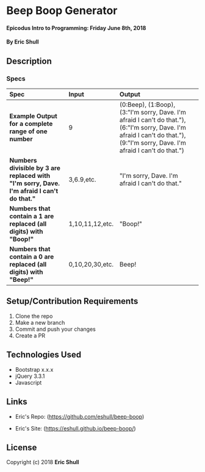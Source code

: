 # Beep Boop Generator

#### Epicodus Intro to Programming: Friday June 8th, 2018

#### By Eric Shull

## Description

### Specs
| Spec | Input | Output |
| :-------------     | :------------- | :------------- |
| **Example Output for a complete range of one number**| 9 | (0:Beep), (1:Boop), (3:"I'm sorry, Dave. I'm afraid I can't do that."), (6:"I'm sorry, Dave. I'm afraid I can't do that."), (9:"I'm sorry, Dave. I'm afraid I can't do that.") |
| **Numbers divisible by 3 are replaced with "I'm sorry, Dave. I'm afraid I can't do that."**| 3,6.9,etc. |  "I'm sorry, Dave. I'm afraid I can't do that." |
| **Numbers that contain a 1 are replaced (all digits) with "Boop!"** | 1,10,11,12,etc. | "Boop!" |
| **Numbers that contain a 0 are replaced (all digits) with "Beep!"**| 0,10,20,30,etc. |  Beep! |


## Setup/Contribution Requirements

1. Clone the repo
1. Make a new branch
1. Commit and push your changes
1. Create a PR

## Technologies Used

* Bootstrap x.x.x
* jQuery 3.3.1
* Javascript

## Links

* Eric's Repo: (https://github.com/eshull/beep-boop)

* Eric's Site: (https://eshull.github.io/beep-boop/)

## License


Copyright (c) 2018 **Eric Shull**
